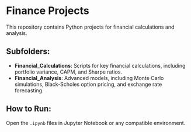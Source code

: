 # Finance Projects
This repository contains Python projects for financial calculations and analysis.

## Subfolders:
- **Financial_Calculations**: Scripts for key financial calculations, including portfolio variance, CAPM, and Sharpe ratios.
- **Financial_Analysis**: Advanced models, including Monte Carlo simulations, Black-Scholes option pricing, and exchange rate forecasting.

## How to Run:
Open the `.ipynb` files in Jupyter Notebook or any compatible environment.
